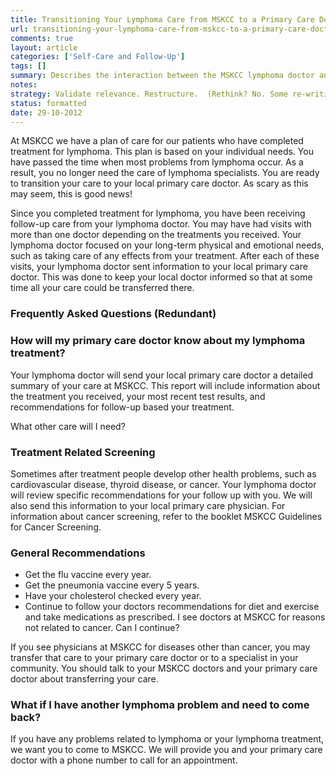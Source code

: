```yaml
---
title: Transitioning Your Lymphoma Care from MSKCC to a Primary Care Doctor
url: transitioning-your-lymphoma-care-from-mskcc-to-a-primary-care-doctor
comments: true
layout: article
categories: ['Self-Care and Follow-Up']
tags: []
summary: Describes the interaction between the MSKCC lymphoma doctor and the patient's primary care physician. General recommendations for ongoing care - immunization. Outpatient visits to MSKCC. 
notes:
strategy: Validate relevance. Restructure.  (Rethink? No. Some re-writing? Yes. Graphics or diagrams? No. Photography? No. Podcast or audio? No. Video? No)
status: formatted
date: 29-10-2012
---
```

At MSKCC we have a plan of care for our patients who have completed treatment for lymphoma. This plan is based on your individual needs. You have passed the time when most problems from lymphoma occur. As a result, you no longer need the care of lymphoma specialists. You are ready to transition your care to your local primary care doctor. As scary as this may seem, this is good news! 

Since you completed treatment for lymphoma, you have been receiving follow-up care from your lymphoma doctor. You may have had visits with more than one doctor depending on the treatments you received. Your lymphoma doctor focused on your long-term physical and emotional needs, such as taking care of any effects from your treatment.  After each of these visits, your lymphoma doctor sent information to your local primary care doctor. This was done to keep your local doctor informed so that at some time all your care could be transferred there. 

### Frequently Asked Questions (Redundant)
### How will my primary care doctor know about my lymphoma treatment?
Your lymphoma doctor will send your local primary care doctor a detailed summary of your care at MSKCC. This report will include information about the treatment you received, your most recent test results, and recommendations for follow-up based your treatment. 

What other care will I need?

### Treatment Related Screening
Sometimes after treatment people develop other health problems, such as cardiovascular disease, thyroid disease, or cancer. Your lymphoma doctor will review specific recommendations for your follow up with you. We will also send this information to your local primary care physician. For information about cancer screening, refer to the booklet MSKCC Guidelines for Cancer Screening.

### General Recommendations

* Get the flu vaccine every year.  
* Get the pneumonia vaccine every 5 years.  
* Have your cholesterol checked every year. 
* Continue to follow your doctors recommendations for diet and exercise and take medications as prescribed. 
I see doctors at MSKCC for reasons not related to cancer. Can I continue? 

If you see physicians at MSKCC for diseases other than cancer, you may transfer that care to your primary care doctor or to a specialist in your community. You should talk to your MSKCC doctors and your primary care doctor about transferring your care.

### What if I have another lymphoma problem and need to come back? 
If you have any problems related to lymphoma or your lymphoma treatment, we want you to come to MSKCC. We will provide you and your primary care doctor with a phone number to call for an appointment. 